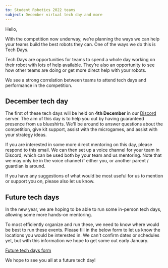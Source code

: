 ```yaml
---
to: Student Robotics 2022 teams
subject: December virtual tech day and more
---
```


Hello,

With the competition now underway, we’re planning the ways we can help your
teams build the best robots they can. One of the ways we do this is Tech Days.

Tech Days are opportunities for teams to spend a whole day working on their
robot with lots of help available. They’re also an opportunity to see how other
teams are doing or get more direct help with your robots.

We see a strong correlation between teams to attend tech days and performance in the competition.

## December tech day

The first of these tech days will be held on **4th December** in our [Discord](https://studentrobotics.org/docs/team_admin/discord) server. The aim of this day is to help you out by having guaranteed presence from us blueshirts. We'll be around to answer questions about the competition, give kit support, assist with the microgames, and assist with your strategy ideas.

If you are interested in some more direct mentoring on this day, please respond to this email. We can then set up a voice channel for your team in Discord, which can be used both by your team and us mentoring. Note that we may only be in the voice channel if either you, or another parent / guardian is around.

If you have any suggestions of what would be most useful for us to mention or support you on, please also let us know.

## Future tech days

In the new year, we are hoping to be able to run some in-person tech days, allowing some more hands-on mentoring.

To most efficiently organize and run these, we need to know where would be best to run these events. Please fill in the below form to let us know the locations you would be interested in. We can't confirm dates or schedules yet, but with this information we hope to get some out early January.

[Future tech days form](https://forms.gle/ERruFMEvTWscubM87)

We hope to see you all at a future tech day!
